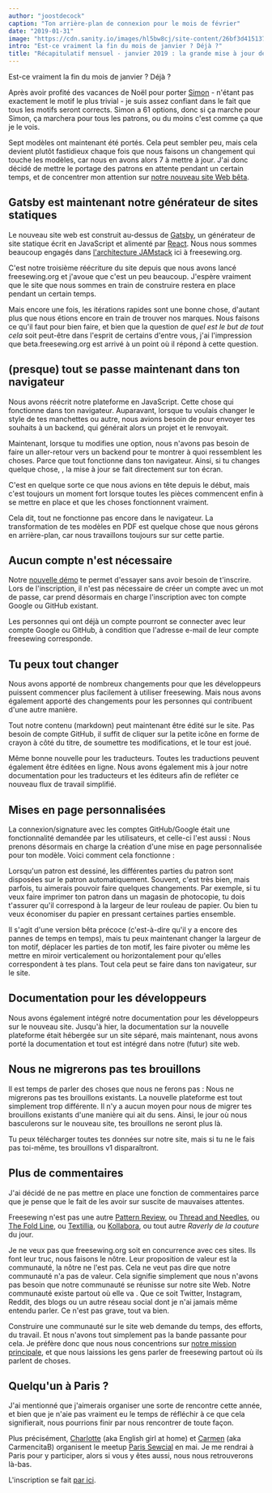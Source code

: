 ```yaml
---
author: "joostdecock"
caption: "Ton arrière-plan de connexion pour le mois de février"
date: "2019-01-31"
image: "https://cdn.sanity.io/images/hl5bw8cj/site-content/26bf3d41513702ad361b5a0f15dcff2350cc852b-1920x1440.jpg"
intro: "Est-ce vraiment la fin du mois de janvier ? Déjà ?"
title: "Récapitulatif mensuel - janvier 2019 : la grande mise à jour de la bêta."
---
```



Est-ce vraiment la fin du mois de janvier ? Déjà ?

Après avoir profité des vacances de Noël pour porter [Simon](/en/patterns/simon) - n'étant pas exactement le motif le plus trivial - je suis assez confiant dans le fait que tous les motifs seront corrects. Simon a 61 options, donc si ça marche pour Simon, ça marchera pour tous les patrons, ou du moins c'est comme ça que je le vois.

Sept modèles ont maintenant été portés. Cela peut sembler peu, mais cela devient plutôt fastidieux chaque fois que nous faisons un changement qui touche les modèles, car nous en avons alors 7 à mettre à jour. J'ai donc décidé de mettre le portage des patrons en attente pendant un certain temps, et de concentrer mon attention sur [notre nouveau site Web bêta](/en/).

## Gatsby est maintenant notre générateur de sites statiques

Le nouveau site web est construit au-dessus de [Gatsby](https://www.gatsbyjs.org/), un générateur de site statique écrit en JavaScript et alimenté par [React](https://reactjs.org/). Nous nous sommes beaucoup engagés dans [l'architecture JAMstack](/en/blog/freesewing-goes-jamstack) ici à freesewing.org.

C'est notre troisième réécriture du site depuis que nous avons lancé freesewing.org et j'avoue que c'est un peu beaucoup. J'espère vraiment que le site que nous sommes en train de construire restera en place pendant un certain temps.

Mais encore une fois, les itérations rapides sont une bonne chose, d'autant plus que nous étions encore en train de trouver nos marques. Nous faisons ce qu'il faut pour bien faire, et bien que la question de *quel est le but de tout cela* soit peut-être dans l'esprit de certains d'entre vous, j'ai l'impression que beta.freesewing.org est arrivé à un point où il répond à cette question.

## (presque) tout se passe maintenant dans ton navigateur

Nous avons réécrit notre plateforme en JavaScript. Cette chose qui fonctionne dans ton navigateur. Auparavant, lorsque tu voulais changer le style de tes manchettes ou autre, nous avions besoin de pour envoyer tes souhaits à un backend, qui générait alors un projet et le renvoyait.

Maintenant, lorsque tu modifies une option, nous n'avons pas besoin de faire un aller-retour vers un backend pour te montrer à quoi ressemblent les choses. Parce que tout fonctionne dans ton navigateur. Ainsi, si tu changes quelque chose, , la mise à jour se fait directement sur ton écran.

C'est en quelque sorte ce que nous avions en tête depuis le début, mais c'est toujours un moment fort lorsque toutes les pièces commencent enfin à se mettre en place et que les choses fonctionnent vraiment.

Cela dit, tout ne fonctionne pas encore dans le navigateur. La transformation de tes modèles en PDF est quelque chose que nous gérons en arrière-plan, car nous travaillons toujours sur sur cette partie.

## Aucun compte n'est nécessaire

Notre [nouvelle démo](https://beta.freesewing.org/en/demo) te permet d'essayer sans avoir besoin de t'inscrire. Lors de l'inscription, il n'est pas nécessaire de créer un compte avec un mot de passe, car prend désormais en charge l'inscription avec ton compte Google ou GitHub existant.

Les personnes qui ont déjà un compte pourront se connecter avec leur compte Google ou GitHub, à condition que l'adresse e-mail de leur compte freesewing corresponde.

## Tu peux tout changer

Nous avons apporté de nombreux changements pour que les développeurs puissent commencer plus facilement à utiliser freesewing. Mais nous avons également apporté des changements pour les personnes qui contribuent d'une autre manière.

Tout notre contenu (markdown) peut maintenant être édité sur le site. Pas besoin de compte GitHub, il suffit de cliquer sur la petite icône en forme de crayon à côté du titre, de soumettre tes modifications, et le tour est joué.

Même bonne nouvelle pour les traducteurs. Toutes les traductions peuvent également être éditées en ligne. Nous avons également mis à jour notre documentation pour les traducteurs et les éditeurs afin de refléter ce nouveau flux de travail simplifié.

## Mises en page personnalisées

La connexion/signature avec les comptes GitHub/Google était une fonctionnalité demandée par les utilisateurs, et celle-ci l'est aussi : Nous prenons désormais en charge la création d'une mise en page personnalisée pour ton modèle. Voici comment cela fonctionne :

Lorsqu'un patron est dessiné, les différentes parties du patron sont disposées sur le patron automatiquement. Souvent, c'est très bien, mais parfois, tu aimerais pouvoir faire quelques changements. Par exemple, si tu veux faire imprimer ton patron dans un magasin de photocopie, tu dois t'assurer qu'il correspond à la largeur de leur rouleau de papier. Ou bien tu veux économiser du papier en pressant certaines parties ensemble.

Il s'agit d'une version bêta précoce (c'est-à-dire qu'il y a encore des pannes de temps en temps), mais tu peux maintenant changer la largeur de ton motif, déplacer les parties de ton motif, les faire pivoter ou même les mettre en miroir verticalement ou horizontalement pour qu'elles correspondent à tes plans. Tout cela peut se faire dans ton navigateur, sur le site.

## Documentation pour les développeurs

Nous avons également intégré notre documentation pour les développeurs sur le nouveau site. Jusqu'à hier, la documentation sur la nouvelle plateforme était hébergée sur un site séparé, mais maintenant, nous avons porté la documentation et tout est intégré dans notre (futur) site web.

## Nous ne migrerons pas tes brouillons

Il est temps de parler des choses que nous ne ferons pas : Nous ne migrerons pas tes brouillons existants. La nouvelle plateforme est tout simplement trop différente. Il n'y a aucun moyen pour nous de migrer tes brouillons existants d'une manière qui ait du sens. Ainsi, le jour où nous basculerons sur le nouveau site, tes brouillons ne seront plus là.

Tu peux télécharger toutes tes données sur notre site, mais si tu ne le fais pas toi-même, tes brouillons v1 disparaîtront.

## Plus de commentaires

J'ai décidé de ne pas mettre en place une fonction de commentaires parce que je pense que le fait de les avoir sur suscite de mauvaises attentes.

Freesewing n'est pas une autre [Pattern Review](https://sewing.patternreview.com/), ou [Thread and Needles](https://www.threadandneedles.org/), ou [The Fold Line](https://thefoldline.com/), ou [Textillia](https://www.textillia.com/), ou [Kollabora](http://www.kollabora.com/), ou tout autre *Raverly de la couture* du jour.

Je ne veux pas que freesewing.org soit en concurrence avec ces sites. Ils font leur truc, nous faisons le nôtre. Leur proposition de valeur est la communauté, la nôtre ne l'est pas. Cela ne veut pas dire que notre communauté n'a pas de valeur. Cela signifie simplement que nous n'avons pas besoin que notre communauté se réunisse sur notre site Web. Notre communauté existe partout où elle va . Que ce soit Twitter, Instagram, Reddit, des blogs ou un autre réseau social dont je n'ai jamais même entendu parler. Ce n'est pas grave, tout va bien.

Construire une communauté sur le site web demande du temps, des efforts, du travail. Et nous n'avons tout simplement pas la bande passante pour cela. Je préfère donc que nous nous concentrions sur [notre mission principale](/en/docs/faq/#whats-your-end-game), et que nous laissions les gens parler de freesewing partout où ils parlent de choses.

## Quelqu'un à Paris ?

J'ai mentionné que j'aimerais organiser une sorte de rencontre cette année, et bien que je n'aie pas vraiment eu le temps de réfléchir à ce que cela signifierait, nous pourrions finir par nous rencontrer de toute façon.

Plus précisément, [Charlotte](https://englishgirlathome.com/) (aka English girl at home) et [Carmen](https://www.carmencitab.com/) (aka CarmencitaB) organisent le meetup [Paris Sewcial](https://englishgirlathome.com/2019/01/23/paris-sewcial-paris-coud-2019-registration-open/) en mai. Je me rendrai à Paris pour y participer, alors si vous y êtes aussi, nous nous retrouverons là-bas.

L'inscription se fait [par ici](https://www.eventbrite.co.uk/e/paris-sewcial-paris-coud-registration-54520802187). 


